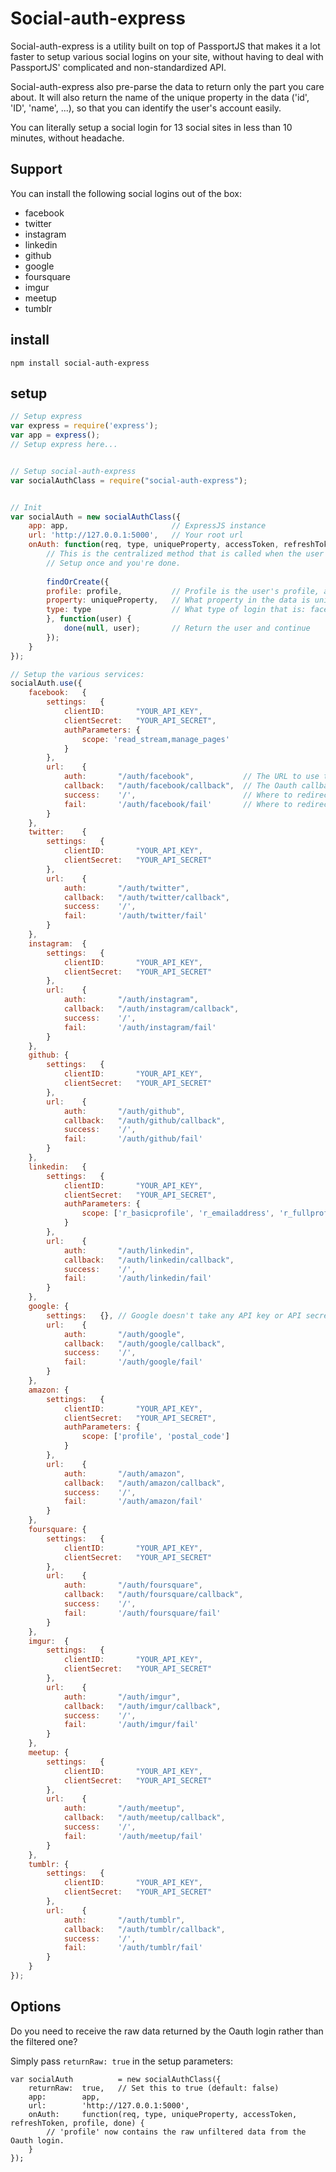 # Social-auth-express #

Social-auth-express is a utility built on top of PassportJS that makes it a lot faster to setup various social logins on your site, without having to deal with PassportJS' complicated and non-standardized API.

Social-auth-express also pre-parse the data to return only the part you care about. It will also return the name of the unique property in the data ('id', 'ID', 'name', ...), so that you can identify the user's account easily.

You can literally setup a social login for 13 social sites in less than 10 minutes, without headache.

## Support ##
You can install the following social logins out of the box:

*   facebook
*   twitter
*   instagram
*   linkedin
*   github
*   google
*   foursquare
*   imgur
*   meetup
*   tumblr

## install ##
`npm install social-auth-express`

## setup ##
```javascript
// Setup express
var express = require('express');
var app = express();
// Setup express here...


// Setup social-auth-express
var socialAuthClass = require("social-auth-express");


// Init
var socialAuth = new socialAuthClass({
	app: app,    					// ExpressJS instance
	url: 'http://127.0.0.1:5000',	// Your root url
    onAuth: function(req, type, uniqueProperty, accessToken, refreshToken, profile, done) {
        // This is the centralized method that is called when the user is logged in using any of the supported social site.
        // Setup once and you're done.
        
        findOrCreate({
		profile: profile,			// Profile is the user's profile, already filtered to return only the parts that matter (no HTTP response code and that kind of useless data)
		property: uniqueProperty,	// What property in the data is unique: id, ID, name, ...
		type: type					// What type of login that is: facebook, foursquare, google, ...
		}, function(user) {
			done(null, user);		// Return the user and continue
		});
	}
});

// Setup the various services:
socialAuth.use({
    facebook:	{
		settings:	{
			clientID:		"YOUR_API_KEY",
			clientSecret: 	"YOUR_API_SECRET",
			authParameters:	{
				scope: 'read_stream,manage_pages'
			}
		},
		url:	{
			auth:		"/auth/facebook",           // The URL to use to login (<a href="/auth/facebook">Login with facebook</a>).
			callback: 	"/auth/facebook/callback",  // The Oauth callback url as specified in your facebook app's settings
			success:	'/',                        // Where to redirect the user once he's logged in
			fail:		'/auth/facebook/fail'       // Where to redirect the user if the login failed or was canceled.
		}
	},
	twitter:	{
		settings:	{
			clientID: 		"YOUR_API_KEY",
			clientSecret: 	"YOUR_API_SECRET"
		},
		url:	{
			auth:		"/auth/twitter",
			callback: 	"/auth/twitter/callback",
			success:	'/',
			fail:		'/auth/twitter/fail'
		}
	},
	instagram:	{
		settings:	{
			clientID: 		"YOUR_API_KEY",
			clientSecret: 	"YOUR_API_SECRET"
		},
		url:	{
			auth:		"/auth/instagram",
			callback: 	"/auth/instagram/callback",
			success:	'/',
			fail:		'/auth/instagram/fail'
		}
	},
	github:	{
		settings:	{
			clientID: 		"YOUR_API_KEY",
			clientSecret: 	"YOUR_API_SECRET"
		},
		url:	{
			auth:		"/auth/github",
			callback: 	"/auth/github/callback",
			success:	'/',
			fail:		'/auth/github/fail'
		}
	},
	linkedin:	{
		settings:	{
			clientID: 		"YOUR_API_KEY",
			clientSecret: 	"YOUR_API_SECRET",
			authParameters:	{
				scope: ['r_basicprofile', 'r_emailaddress', 'r_fullprofile', 'r_contactinfo', 'r_network', 'rw_nus']
			}
		},
		url:	{
			auth:		"/auth/linkedin",
			callback: 	"/auth/linkedin/callback",
			success:	'/',
			fail:		'/auth/linkedin/fail'
		}
	},
	google:	{
		settings:	{}, // Google doesn't take any API key or API secret
		url:	{
			auth:		"/auth/google",
			callback: 	"/auth/google/callback",
			success:	'/',
			fail:		'/auth/google/fail'
		}
	},
	amazon:	{
		settings:	{
			clientID: 		"YOUR_API_KEY",
			clientSecret: 	"YOUR_API_SECRET",
			authParameters:	{
				scope: ['profile', 'postal_code']
			}
		},
		url:	{
			auth:		"/auth/amazon",
			callback: 	"/auth/amazon/callback",
			success:	'/',
			fail:		'/auth/amazon/fail'
		}
	},
	foursquare:	{
		settings:	{
			clientID: 		"YOUR_API_KEY",
			clientSecret: 	"YOUR_API_SECRET"
		},
		url:	{
			auth:		"/auth/foursquare",
			callback: 	"/auth/foursquare/callback",
			success:	'/',
			fail:		'/auth/foursquare/fail'
		}
	},
	imgur:	{
		settings:	{
			clientID: 		"YOUR_API_KEY",
			clientSecret: 	"YOUR_API_SECRET"
		},
		url:	{
			auth:		"/auth/imgur",
			callback: 	"/auth/imgur/callback",
			success:	'/',
			fail:		'/auth/imgur/fail'
		}
	},
	meetup:	{
		settings:	{
			clientID: 		"YOUR_API_KEY",
			clientSecret: 	"YOUR_API_SECRET"
		},
		url:	{
			auth:		"/auth/meetup",
			callback: 	"/auth/meetup/callback",
			success:	'/',
			fail:		'/auth/meetup/fail'
		}
	},
	tumblr:	{
		settings:	{
			clientID: 		"YOUR_API_KEY",
			clientSecret: 	"YOUR_API_SECRET"
		},
		url:	{
			auth:		"/auth/tumblr",
			callback: 	"/auth/tumblr/callback",
			success:	'/',
			fail:		'/auth/tumblr/fail'
		}
	}
});
```


## Options ##
Do you need to receive the raw data returned by the Oauth login rather than the filtered one?

Simply pass `returnRaw: true` in the setup parameters:

```
var socialAuth    		= new socialAuthClass({
    returnRaw:  true,   // Set this to true (default: false)
	app:	    app, 
	url:	    'http://127.0.0.1:5000',
    onAuth:	    function(req, type, uniqueProperty, accessToken, refreshToken, profile, done) {
		// 'profile' now contains the raw unfiltered data from the Oauth login.
	}
});
```
